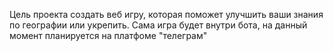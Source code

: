 Цель проекта создать веб игру, которая поможет улучшить ваши знания по географии или укрепить. Сама игра будет внутри бота, на данный момент планируется на платфоме "телеграм" 
